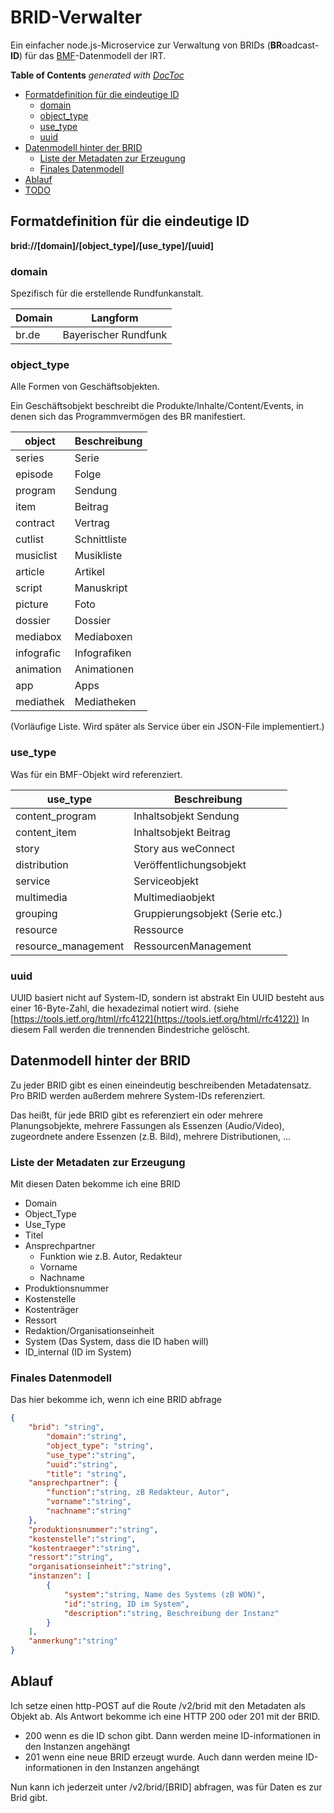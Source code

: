 # BRID-Verwalter
Ein einfacher node.js-Microservice zur Verwaltung von BRIDs (**BR**oadcast-**ID**) für das  [BMF](http://bmf.irt.de/ "BMF")-Datenmodell der IRT.

**Table of Contents**  *generated with [DocToc](http://doctoc.herokuapp.com/)*


- [Formatdefinition für die eindeutige ID](#formatdefinition-für-die-eindeutige-id)
	- [domain](#domain)
	- [object_type](#object_type)
	- [use_type](#use_type)
	- [uuid](#uuid)
- [Datenmodell hinter der BRID](#datenmodell-hinter-der-brid)
	- [Liste der Metadaten zur Erzeugung](#liste-der-metadaten-zur-erzeugung)
	- [Finales Datenmodell](#finales-datenmodell)
- [Ablauf](#ablauf)
- [TODO](#todo)

## Formatdefinition für die eindeutige ID

**brid://[domain]/[object_type]/[use_type]/[uuid]**


### domain
Spezifisch für die erstellende Rundfunkanstalt.



| Domain | Langform |
| ------ | -------- |
| br.de  | Bayerischer Rundfunk |

### object_type
Alle Formen von Geschäftsobjekten.

Ein Geschäftsobjekt beschreibt die Produkte/Inhalte/Content/Events, in denen sich das
Programmvermögen des BR manifestiert.


| object | Beschreibung |
| ------ | ------------ |
| series | Serie |
| episode | Folge |
| program | Sendung |
| item | Beitrag |
| contract | Vertrag |
| cutlist | Schnittliste |
| musiclist | Musikliste |
| article | Artikel |
| script | Manuskript |
| picture | Foto |
| dossier | Dossier |
| mediabox | Mediaboxen |
| infografic | Infografiken |
| animation | Animationen |
| app | Apps |
| mediathek | Mediatheken |

(Vorläufige Liste. Wird später als Service über ein JSON-File implementiert.)

### use_type
Was für ein BMF-Objekt wird referenziert.


| use_type | Beschreibung |
| -------- | ------------ |
| content_program | Inhaltsobjekt Sendung |
| content_item | Inhaltsobjekt Beitrag |
| story | Story aus weConnect |
| distribution | Veröffentlichungsobjekt |
| service | Serviceobjekt |
| multimedia | Multimediaobjekt |
| grouping | Gruppierungsobjekt (Serie etc.) |
| resource| Ressource |
| resource_management| RessourcenManagement |


### uuid
UUID basiert nicht auf System-ID, sondern ist abstrakt
Ein UUID besteht aus einer 16-Byte-Zahl, die hexadezimal notiert wird. (siehe [https://tools.ietf.org/html/rfc4122](https://tools.ietf.org/html/rfc4122))
In diesem Fall werden die trennenden Bindestriche gelöscht.

## Datenmodell hinter der BRID
Zu jeder BRID gibt es einen eineindeutig beschreibenden Metadatensatz.
Pro BRID werden außerdem mehrere System-IDs referenziert.

Das heißt, für jede BRID gibt es referenziert ein oder mehrere Planungsobjekte, mehrere Fassungen als Essenzen (Audio/Video), zugeordnete andere Essenzen (z.B. Bild), mehrere Distributionen, ...

### Liste der Metadaten zur Erzeugung
Mit diesen Daten bekomme ich eine BRID
* Domain
* Object_Type
* Use_Type
* Titel
* Ansprechpartner
    * Funktion wie z.B. Autor, Redakteur
    * Vorname
    * Nachname
* Produktionsnummer
* Kostenstelle
* Kostenträger
* Ressort
* Redaktion/Organisationseinheit
* System (Das System, dass die ID haben will)
* ID_internal (ID im System)


### Finales Datenmodell
Das hier bekomme ich, wenn ich eine BRID abfrage

```json
{
    "brid": "string",
		"domain":"string",
		"object_type": "string",
		"use_type":"string",
		"uuid":"string",
		"title": "string",
    "ansprechpartner": {
        "function":"string, zB Redakteur, Autor",
        "vorname":"string",
        "nachname":"string"       
    },
    "produktionsnummer":"string",
    "kostenstelle":"string",
    "kostentraeger":"string",
    "ressort":"string",
    "organisationseinheit":"string",
    "instanzen": [
        {
            "system":"string, Name des Systems (zB WON)",
            "id":"string, ID im System",
            "description":"string, Beschreibung der Instanz"            
        }
    ],
    "anmerkung":"string"
}
```

## Ablauf
Ich setze einen http-POST auf die Route /v2/brid mit den Metadaten als Objekt ab.
Als Antwort bekomme ich eine HTTP 200 oder 201 mit der BRID.
* 200 wenn es die ID schon gibt. Dann werden meine ID-informationen in den Instanzen angehängt
* 201 wenn eine neue BRID erzeugt wurde. Auch dann werden meine ID-informationen in den Instanzen angehängt

Nun kann ich jederzeit unter /v2/brid/[BRID] abfragen, was für Daten es zur Brid gibt.
